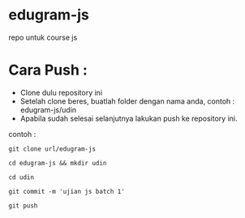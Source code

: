 # edugram-js
repo untuk course js

# Cara Push : 
- Clone dulu repository ini
- Setelah clone beres, buatlah folder dengan nama anda, contoh : edugram-js/udin
- Apabila sudah selesai selanjutnya lakukan push ke repository ini. 

contoh : 

`git clone url/edugram-js`

`cd edugram-js && mkdir udin`

`cd udin`

`git commit -m 'ujian js batch 1'`

`git push`
